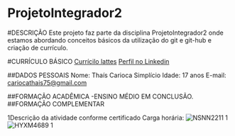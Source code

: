 # ProjetoIntegrador2
#DESCRIÇÃO
Este projeto faz parte da disciplina ProjetoIntegrador2 onde estamos abordando conceitos básicos da utilização do git e git-hub e criação de currículo.

#CURRÍCULO BÁSICO
[Currícilo lattes]("")
[Perfil no Linkedin]("https://www.linkedin.com/public-profile/settings?trk=d_flagship3_profile_self_view_public_profile&lipi=urn%3Ali%3Apage%3Ad_flagship3_profile_view_base%3Bo90BOrq7QjayRhZRj%2FSiIg%3D%3D")

##DADOS PESSOAIS
Nome: Thaís Carioca Simplício
Idade: 17 anos 
E-mail: cariocathais75@gmail.com

##FORMAÇÃO ACADÊMICA
-ENSINO MÉDIO EM CONCLUSÃO.
##FORMAÇÃO COMPLEMENTAR

1Descrição da atividade conforme certificado 
Carga horária:
![NSNN2211 1](https://github.com/thaiscarioca/ProjetoIntegrador2/assets/163306233/767d122e-8f61-45c3-9076-eed3c5ad1c9a)
![HYXM4689 1](https://github.com/thaiscarioca/ProjetoIntegrador2/assets/163306233/ffb8591b-d482-462b-82f7-ee72b0c31cef)
